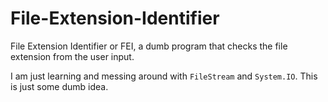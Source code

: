 # File-Extension-Identifier
File Extension Identifier or FEI, a dumb program that checks the file extension from the user input. 

I am just learning and messing around with `FileStream` and `System.IO`. This is just some dumb idea. 
